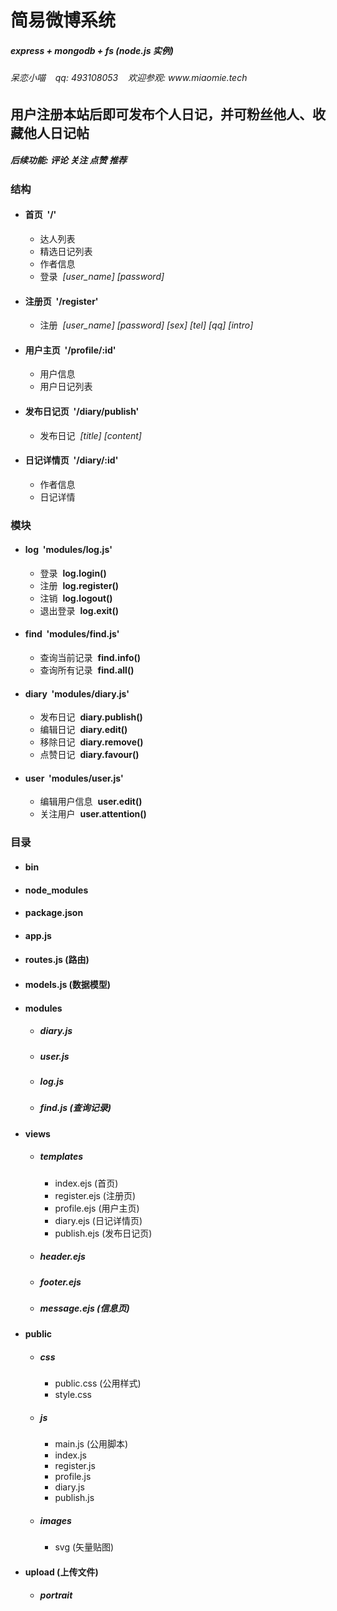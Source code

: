 <h1>简易微博系统</h1>
<h5>express + mongodb + fs (node.js 实例)</h5>
<h6>呆恋小喵&nbsp;&nbsp;&nbsp;&nbsp;qq: 493108053&nbsp;&nbsp;&nbsp;&nbsp;欢迎参观: www.miaomie.tech</h6>

<h2>用户注册本站后即可发布个人日记，并可粉丝他人、收藏他人日记帖</h2>
<h5>后续功能: 评论 关注 点赞 推荐</h5>

<h3>结构</h3>
<ul>
    <li>
        <h4>首页&nbsp;&nbsp;<strong>'/'</strong></h4>
        <ul>
            <li>达人列表</li>
            <li>精选日记列表</li>
            <li>作者信息</li>
            <li>登录&nbsp;&nbsp;<em>[user_name] [password]</em></li>
        </ul>
    </li>
    <li>
        <h4>注册页&nbsp;&nbsp;<strong>'/register'</strong></h4>
        <ul>
            <li>注册&nbsp;&nbsp;<em>[user_name] [password] [sex] [tel] [qq] [intro]</em></li>
        </ul>
    </li>
    <li>
        <h4>用户主页&nbsp;&nbsp;<strong>'/profile/:id'</strong></h4>
        <ul>
            <li>用户信息</li>
            <li>用户日记列表</li>
        </ul>
    </li>
    <li>
        <h4>发布日记页&nbsp;&nbsp;<strong>'/diary/publish'</strong></h4>
        <ul>
            <li>发布日记&nbsp;&nbsp;<em>[title] [content]</em></li>
        </ul>
    </li>
    <li>
        <h4>日记详情页&nbsp;&nbsp;<strong>'/diary/:id'</strong></h4>
        <ul>
            <li>作者信息</li>
            <li>日记详情</li>
        </ul>
    </li>
</ul>

<h3>模块</h3>
<ul>
    <li>
        <h4>log&nbsp;&nbsp;<strong>'modules/log.js'</strong></h4>
        <ul>
            <li>登录&nbsp;&nbsp;<strong>log.login()</strong></li>
            <li>注册&nbsp;&nbsp;<strong>log.register()</strong></li>
            <li>注销&nbsp;&nbsp;<strong>log.logout()</strong></li>
            <li>退出登录&nbsp;&nbsp;<strong>log.exit()</strong></li>
        </ul>
    </li>
    <li>
        <h4>find&nbsp;&nbsp;<strong>'modules/find.js'</strong></h4>
        <ul>
            <li>查询当前记录&nbsp;&nbsp;<strong>find.info()</strong></li>
            <li>查询所有记录&nbsp;&nbsp;<strong>find.all()</strong></li>
        </ul>
    </li>
    <li>
        <h4>diary&nbsp;&nbsp;<strong>'modules/diary.js'</strong></h4>
        <ul>
            <li>发布日记&nbsp;&nbsp;<strong>diary.publish()</strong></li>
            <li>编辑日记&nbsp;&nbsp;<strong>diary.edit()</strong></li>
            <li>移除日记&nbsp;&nbsp;<strong>diary.remove()</strong></li>
            <li>点赞日记&nbsp;&nbsp;<strong>diary.favour()</strong></li>
        </ul>
    </li>
    <li>
        <h4>user&nbsp;&nbsp;<strong>'modules/user.js'</strong></h4>
        <ul>
            <li>编辑用户信息&nbsp;&nbsp;<strong>user.edit()</strong></li>
            <li>关注用户&nbsp;&nbsp;<strong>user.attention()</strong></li>
        </ul>
    </li>
</ul>

<h3>目录</h3>
<ul>
    <li><h4>bin</h4></li>
    <li><h4>node_modules</h4></li>
    <li><h4>package.json</h4></li>
    <li><h4>app.js</h4></li>
    <li><h4>routes.js (路由)</h4></li>
    <li><h4>models.js (数据模型)</h4></li>
    <li>
        <h4>modules</h4>
        <ul>
            <li><h5>diary.js</h5></li>
            <li><h5>user.js</h5></li>
            <li><h5>log.js</h5></li>
            <li><h5>find.js (查询记录)</h5></li>
        </ul>
    </li>
    <li>
        <h4>views</h4>
        <ul>
            <li>
                <h5>templates</h5>
                <ul>
                    <li>index.ejs (首页)</li>
                    <li>register.ejs (注册页)</li>
                    <li>profile.ejs (用户主页)</li>
                    <li>diary.ejs (日记详情页)</li>
                    <li>publish.ejs (发布日记页)</li>                 
                </ul>
            </li>
            <li><h5>header.ejs</h5></li>
            <li><h5>footer.ejs</h5></li>
            <li><h5>message.ejs (信息页)</h5></li>
        </ul>
    </li>
    <li>
        <h4>public</h4>
        <ul>
            <li>
                <h5>css</h5>
                <ul>
                    <li>public.css (公用样式)</li>
                    <li>style.css</li>
                </ul>
            </li>
            <li>
                <h5>js</h5>
                <ul>
                    <li>main.js (公用脚本)</li>
                    <li>index.js</li>
                    <li>register.js</li>
                    <li>profile.js</li>
                    <li>diary.js</li>
                    <li>publish.js</li>
                </ul>
            </li>
            <li>
                <h5>images</h5>
                <ul>
                    <li>svg (矢量贴图)</li>
                </ul>
            </li>
        </ul>
    </li>
    <li>
        <h4>upload (上传文件)</h4>
        <ul>
            <li><h5>portrait</h5></li>
        </ul>
    </li>
</ul>